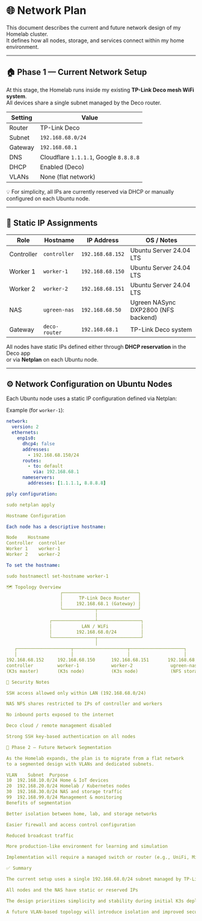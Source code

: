 
# 🌐 Network Plan

This document describes the current and future network design of my Homelab cluster.  
It defines how all nodes, storage, and services connect within my home environment.

---

## 🏠 Phase 1 — Current Network Setup

At this stage, the Homelab runs inside my existing **TP-Link Deco mesh WiFi system**.  
All devices share a single subnet managed by the Deco router.

| Setting | Value |
|----------|--------|
| Router | TP-Link Deco |
| Subnet | `192.168.68.0/24` |
| Gateway | `192.168.68.1` |
| DNS | Cloudflare `1.1.1.1`, Google `8.8.8.8` |
| DHCP | Enabled (Deco) |
| VLANs | None (flat network) |

💡 For simplicity, all IPs are currently reserved via DHCP or manually configured on each Ubuntu node.

---

## 🧾 Static IP Assignments

| Role | Hostname | IP Address | OS / Notes |
|------|-----------|-------------|-------------|
| Controller | `controller` | `192.168.68.152` | Ubuntu Server 24.04 LTS |
| Worker 1 | `worker-1` | `192.168.68.150` | Ubuntu Server 24.04 LTS |
| Worker 2 | `worker-2` | `192.168.68.151` | Ubuntu Server 24.04 LTS |
| NAS | `ugreen-nas` | `192.168.68.50` | Ugreen NASync DXP2800 (NFS backend) |
| Gateway | `deco-router` | `192.168.68.1` | TP-Link Deco system |

All nodes have static IPs defined either through **DHCP reservation** in the Deco app  
or via **Netplan** on each Ubuntu node.

---

## ⚙️ Network Configuration on Ubuntu Nodes

Each Ubuntu node uses a static IP configuration defined via Netplan:

Example (for `worker-1`):

```yaml
network:
  version: 2
  ethernets:
    enp1s0:
      dhcp4: false
      addresses:
        - 192.168.68.150/24
      routes:
        - to: default
          via: 192.168.68.1
      nameservers:
        addresses: [1.1.1.1, 8.8.8.8]

pply configuration:

sudo netplan apply

Hostname Configuration

Each node has a descriptive hostname:

Node	Hostname
Controller	controller
Worker 1	worker-1
Worker 2	worker-2

To set the hostname:

sudo hostnamectl set-hostname worker-1

🗺️ Topology Overview
                    ┌────────────────────────────┐
                    │      TP-Link Deco Router   │
                    │     192.168.68.1 (Gateway) │
                    └────────────┬───────────────┘
                                 │
                ┌────────────────┴────────────────┐
                │           LAN / WiFi            │
                │         192.168.68.0/24         │
                └────────────────┬────────────────┘
                                 │
   ┌────────────────────┬────────────────────┬────────────────────┐
   │                    │                    │                    │
192.168.68.152     192.168.68.150      192.168.68.151       192.168.68.50
controller         worker-1            worker-2              ugreen-nas
(K3s master)       (K3s node)          (K3s node)            (NFS storage)

🔐 Security Notes

SSH access allowed only within LAN (192.168.68.0/24)

NAS NFS shares restricted to IPs of controller and workers

No inbound ports exposed to the internet

Deco cloud / remote management disabled

Strong SSH key-based authentication on all nodes

🔮 Phase 2 — Future Network Segmentation

As the Homelab expands, the plan is to migrate from a flat network
to a segmented design with VLANs and dedicated subnets.

VLAN	Subnet	Purpose
10	192.168.10.0/24	Home & IoT devices
20	192.168.20.0/24	Homelab / Kubernetes nodes
30	192.168.30.0/24	NAS and storage traffic
99	192.168.99.0/24	Management & monitoring
Benefits of segmentation

Better isolation between home, lab, and storage networks

Easier firewall and access control configuration

Reduced broadcast traffic

More production-like environment for learning and simulation

Implementation will require a managed switch or router (e.g., UniFi, MikroTik, or pfSense).

✅ Summary

The current setup uses a single 192.168.68.0/24 subnet managed by TP-Link Deco

All nodes and the NAS have static or reserved IPs

The design prioritizes simplicity and stability during initial K3s deployment

A future VLAN-based topology will introduce isolation and improved security
